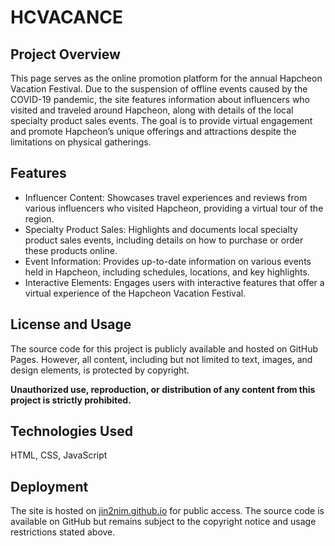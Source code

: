 # HCVACANCE

## Project Overview

This page serves as the online promotion platform for the annual Hapcheon Vacation Festival. Due to the suspension of offline events caused by the COVID-19 pandemic, the site features information about influencers who visited and traveled around Hapcheon, along with details of the local specialty product sales events. The goal is to provide virtual engagement and promote Hapcheon’s unique offerings and attractions despite the limitations on physical gatherings.

## Features

* Influencer Content: Showcases travel experiences and reviews from various influencers who visited Hapcheon, providing a virtual tour of the region.
* Specialty Product Sales: Highlights and documents local specialty product sales events, including details on how to purchase or order these products online.
* Event Information: Provides up-to-date information on various events held in Hapcheon, including schedules, locations, and key highlights.
* Interactive Elements: Engages users with interactive features that offer a virtual experience of the Hapcheon Vacation Festival.

## License and Usage

The source code for this project is publicly available and hosted on GitHub Pages. However, all content, including but not limited to text, images, and design elements, is protected by copyright.

**Unauthorized use, reproduction, or distribution of any content from this project is strictly prohibited.**

## Technologies Used

HTML, CSS, JavaScript

## Deployment

The site is hosted on [jin2nim.github.io](https://jin2nim.github.io) for public access. The source code is available on GitHub but remains subject to the copyright notice and usage restrictions stated above.
